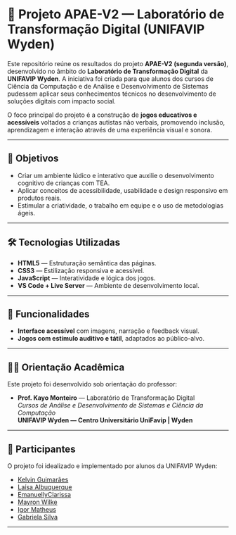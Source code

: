 # 🧩 Projeto APAE-V2 — Laboratório de Transformação Digital (UNIFAVIP Wyden)

Este repositório reúne os resultados do projeto **APAE-V2 (segunda versão)**, desenvolvido no âmbito do **Laboratório de Transformação Digital** da **UNIFAVIP Wyden**. A iniciativa foi criada para que alunos dos cursos de Ciência da Computação e de Análise e Desenvolvimento de Sistemas pudessem aplicar seus conhecimentos técnicos no desenvolvimento de soluções digitais com impacto social.

O foco principal do projeto é a construção de **jogos educativos e acessíveis** voltados a crianças autistas não verbais, promovendo inclusão, aprendizagem e interação através de uma experiência visual e sonora.

---

## 🎯 Objetivos

- Criar um ambiente lúdico e interativo que auxilie o desenvolvimento cognitivo de crianças com TEA.
- Aplicar conceitos de acessibilidade, usabilidade e design responsivo em produtos reais.
- Estimular a criatividade, o trabalho em equipe e o uso de metodologias ágeis.

---

## 🛠️ Tecnologias Utilizadas

- **HTML5** — Estruturação semântica das páginas.
- **CSS3** — Estilização responsiva e acessível.
- **JavaScript** — Interatividade e lógica dos jogos.
- **VS Code + Live Server** — Ambiente de desenvolvimento local.

---

## 🧠 Funcionalidades

- **Interface acessível** com imagens, narração e feedback visual.
- **Jogos com estímulo auditivo e tátil**, adaptados ao público-alvo.

---

## 👨‍🏫 Orientação Acadêmica

Este projeto foi desenvolvido sob orientação do professor:

- **Prof. Kayo Monteiro** — Laboratório de Transformação Digital  
  *Cursos de Análise e Desenvolvimento de Sistemas*
  *e Ciência da Computação*  
  **UNIFAVIP Wyden — Centro Universitário UniFavip | Wyden**

---

## 📣 Participantes

O projeto foi idealizado e implementado por alunos da UNIFAVIP Wyden:

- [Kelvin Guimarães](https://github.com/KelvinGuimaraes)
- [Laísa Albuquerque](https://github.com/LaisaAlb)
- [EmanuellyClarissa](https://github.com/EmanuellyClarissa)
- [Mayron Wilke](https://github.com/Mayron28br)
- [Igor Matheus](https://github.com/DEV1GOR)
- [Gabriela Silva](https://github.com/gabiissilvaa)

---